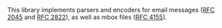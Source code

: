 This library implements parsers and encoders for email messages
([RFC 2045](http://www.ietf.org/rfc/rfc2045.txt) and
[RFC 2822](http://www.ietf.org/rfc/rfc2822.txt)), as well as mbox
files ([RFC 4155](http://www.ietf.org/rfc/rfc4155.txt)).
